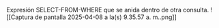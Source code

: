 Expresión SELECT-FROM-WHERE que se anida dentro de otra consulta.
![[Captura de pantalla 2025-04-08 a la(s) 9.35.57 a. m..png]]
